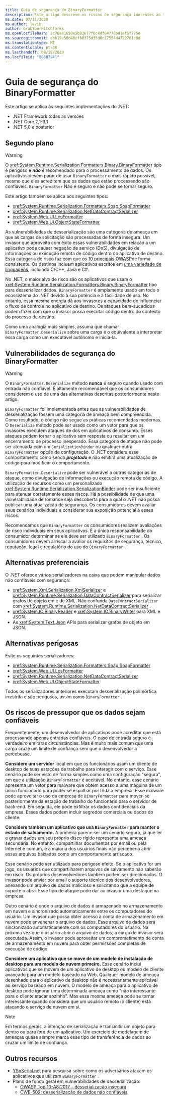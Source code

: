 ```yaml
---
title: Guia de segurança do BinaryFormatter
description: Este artigo descreve os riscos de segurança inerentes ao tipo de BinaryFormatter e recomendações para diferentes serializadores usarem.
ms.date: 07/11/2020
ms.author: levib
author: GrabYourPitchforks
ms.openlocfilehash: 2c76a81650e5b83677f6c4df64770bd1ef5f775e
ms.sourcegitcommit: cbb19e56d48cf88375d35d0c27554d4722761e0d
ms.translationtype: MT
ms.contentlocale: pt-BR
ms.lasthandoff: 08/19/2020
ms.locfileid: "88607941"
---
```

# <a name="binaryformatter-security-guide"></a>Guia de segurança do BinaryFormatter

Este artigo se aplica às seguintes implementações do .NET:

* .NET Framework todas as versões
* .NET Core 2,1-3,1
* .NET 5,0 e posterior

## <a name="background"></a>Segundo plano

> [!WARNING]
> O <xref:System.Runtime.Serialization.Formatters.Binary.BinaryFormatter> tipo é perigoso e ***não*** é recomendado para o processamento de dados. Os aplicativos devem parar de usar `BinaryFormatter` o mais rápido possível, mesmo que eles acreditem que os dados que estão processando são confiáveis. `BinaryFormatter` Não é seguro e não pode se tornar seguro.

Este artigo também se aplica aos seguintes tipos:

* <xref:System.Runtime.Serialization.Formatters.Soap.SoapFormatter>
* <xref:System.Runtime.Serialization.NetDataContractSerializer>
* <xref:System.Web.UI.LosFormatter>
* <xref:System.Web.UI.ObjectStateFormatter>

As vulnerabilidades de desserialização são uma categoria de ameaça em que as cargas de solicitação são processadas de forma insegura. Um invasor que aproveita com êxito essas vulnerabilidades em relação a um aplicativo pode causar negação de serviço (DoS), divulgação de informações ou execução remota de código dentro do aplicativo de destino. Essa categoria de risco faz com que os [10 principais OWASP](https://owasp.org/www-project-top-ten/)de forma consistente. Os destinos incluem aplicativos escritos em [uma variedade de linguagens](https://owasp.org/www-community/vulnerabilities/Deserialization_of_untrusted_data), incluindo C/C++, Java e C#.

No .NET, o maior alvo de risco são os aplicativos que usam o <xref:System.Runtime.Serialization.Formatters.Binary.BinaryFormatter> tipo para desserializar dados. `BinaryFormatter` é amplamente usado em todo o ecossistema do .NET devido à sua potência e à facilidade de uso. No entanto, essa mesma energia dá aos invasores a capacidade de influenciar o fluxo de controle no aplicativo de destino. Os ataques bem-sucedidos podem fazer com que o invasor possa executar código dentro do contexto do processo de destino.

Como uma analogia mais simples, assuma que chamar `BinaryFormatter.Deserialize` sobre uma carga é o equivalente a interpretar essa carga como um executável autônomo e iniciá-la.

## <a name="binaryformatter-security-vulnerabilities"></a>Vulnerabilidades de segurança do BinaryFormatter

> [!WARNING]
> O `BinaryFormatter.Deserialize` método __nunca__ é seguro quando usado com entrada não confiável. É altamente recomendável que os consumidores considerem o uso de uma das alternativas descritas posteriormente neste artigo.

`BinaryFormatter` foi implementada antes que as vulnerabilidades de desserialização fossem uma categoria de ameaça bem compreendida. Como resultado, o código não segue as práticas recomendadas modernas. O `Deserialize` método pode ser usado como um vetor para que os invasores executem ataques de dos em aplicativos de consumo. Esses ataques podem tornar o aplicativo sem resposta ou resultar em um encerramento de processo inesperado. Essa categoria de ataque não pode ser atenuada com um `SerializationBinder` ou qualquer outra `BinaryFormatter` opção de configuração. O .NET considera esse comportamento como sendo ***projetado*** e não emitirá uma atualização de código para modificar o comportamento.

`BinaryFormatter.Deserialize` pode ser vulnerável a outras categorias de ataque, como divulgação de informações ou execução remota de código. A utilização de recursos como um personalizado <xref:System.Runtime.Serialization.SerializationBinder> pode ser insuficiente para atenuar corretamente esses riscos. Há a possibilidade de que uma vulnerabilidade de romance seja descoberta para a qual o .NET não possa publicar uma atualização de segurança. Os consumidores devem avaliar seus cenários individuais e considerar sua exposição potencial a esses riscos.

Recomendamos que `BinaryFormatter` os consumidores realizem avaliações de risco individuais em seus aplicativos. É a única responsabilidade do consumidor determinar se ele deve ser utilizado `BinaryFormatter` . Os consumidores devem arriscar a avaliar os requisitos de segurança, técnico, reputação, legal e regulatório do uso do `BinaryFormatter` .

## <a name="preferred-alternatives"></a>Alternativas preferenciais

O .NET oferece vários serializadores na caixa que podem manipular dados não confiáveis com segurança:

* <xref:System.Xml.Serialization.XmlSerializer> e <xref:System.Runtime.Serialization.DataContractSerializer> para serializar grafos de objeto em e de XML. Não confunda `DataContractSerializer` com  <xref:System.Runtime.Serialization.NetDataContractSerializer> .
* <xref:System.IO.BinaryReader> e <xref:System.IO.BinaryWriter> para XML e JSON.
* As <xref:System.Text.Json> APIs para serializar grafos de objeto em JSON.

## <a name="dangerous-alternatives"></a>Alternativas perigosas

Evite os seguintes serializadores:

* <xref:System.Runtime.Serialization.Formatters.Soap.SoapFormatter>
* <xref:System.Web.UI.LosFormatter>
* <xref:System.Runtime.Serialization.NetDataContractSerializer>
* <xref:System.Web.UI.ObjectStateFormatter>

Todos os serializadores anteriores executam desserialização polimórfica irrestrita e são perigosos, assim como `BinaryFormatter` .

## <a name="the-risks-of-assuming-data-to-be-trustworthy"></a>Os riscos de pressupor que os dados sejam confiáveis

Frequentemente, um desenvolvedor de aplicativos pode acreditar que está processando apenas entradas confiáveis. O caso de entrada seguro é verdadeiro em raras circunstâncias. Mas é muito mais comum que uma carga cruze um limite de confiança sem que o desenvolvedor a percebesse.

__Considere um servidor__ local em que os funcionários usam um cliente de desktop de suas estações de trabalho para interagir com o serviço. Esse cenário pode ser visto de forma simples como uma configuração "segura", em que a utilização `BinaryFormatter` é aceitável. No entanto, esse cenário apresenta um vetor para malware que obtém acesso a uma máquina de um único funcionário para poder se espalhar por toda a empresa. Esse malware pode aproveitar o uso da empresa de `BinaryFormatter` para mover-se posteriormente da estação de trabalho do funcionário para o servidor de back-end. Em seguida, ele pode exfiltrar os dados confidenciais da empresa. Esses dados podem incluir segredos comerciais ou dados do cliente.

__Considere também um aplicativo que usa `BinaryFormatter` para manter o estado de salvamento.__ A primeira parece ser um cenário seguro, já que ler e gravar dados em seu próprio disco rígido representa uma ameaça secundária. No entanto, compartilhar documentos por email ou pela Internet é comum, e a maioria dos usuários finais não perceberia abrir esses arquivos baixados como um comportamento arriscado.

Esse cenário pode ser utilizado para perigoso efeito. Se o aplicativo for um jogo, os usuários que compartilharem arquivos de salvamento não saberão em risco. Os próprios desenvolvedores também podem ser direcionados. O invasor pode enviar por email o suporte técnico dos desenvolvedores, anexando um arquivo de dados malicioso e solicitando que a equipe de suporte o abra. Esse tipo de ataque pode dar ao invasor uma destaque na empresa.

Outro cenário é onde o arquivo de dados é armazenado no armazenamento em nuvem e sincronizado automaticamente entre os computadores do usuário. Um invasor que possa obter acesso à conta de armazenamento em nuvem pode envenenar o arquivo de dados. Esse arquivo de dados será sincronizado automaticamente com os computadores do usuário. Na próxima vez que o usuário abrir o arquivo de dados, a carga do invasor será executada. Assim, o invasor pode aproveitar um comprometimento de conta de armazenamento em nuvem para obter permissões completas de execução de código.

__Considere um aplicativo que se move de um modelo de instalação de desktop para um modelo de nuvem primeiro.__ Esse cenário inclui aplicativos que se movem de um aplicativo de desktop ou modelo de cliente avançado para um modelo baseado na Web. Qualquer modelo de ameaça desenhado para o aplicativo de desktop não é necessariamente aplicável ao serviço baseado em nuvem. O modelo de ameaça para o aplicativo de desktop pode ignorar uma determinada ameaça como "não interessante para o cliente atacar sozinho". Mas essa mesma ameaça pode se tornar interessante quando considera que um usuário remoto (o cliente) está atacando o serviço de nuvem em si.

> [!NOTE]
> Em termos gerais, a intenção de serialização é transmitir um objeto para dentro ou para fora de um aplicativo. Um exercício de modelagem de ameaças quase sempre marca esse tipo de transferência de dados ao cruzar um limite de confiança.

## <a name="further-resources"></a>Outros recursos

* [YSoSerial.net](https://github.com/pwntester/ysoserial.net) para pesquisa sobre como os adversários atacam os aplicativos que utilizam `BinaryFormatter` .
* Plano de fundo geral em vulnerabilidades de desserialização:
  * [OWASP Top 10-A8:2017 – desserialização insegura](https://owasp.org/www-project-top-ten/OWASP_Top_Ten_2017/Top_10-2017_A8-Insecure_Deserialization)
  * [CWE-502: desserialização de dados não confiáveis](https://cwe.mitre.org/data/definitions/502.html)
